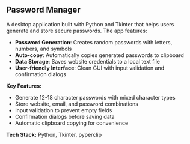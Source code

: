 ## Password Manager

A desktop application built with Python and Tkinter that helps users generate and store secure passwords. The app features:

- **Password Generation**: Creates random passwords with letters, numbers, and symbols
- **Auto-copy**: Automatically copies generated passwords to clipboard
- **Data Storage**: Saves website credentials to a local text file
- **User-friendly Interface**: Clean GUI with input validation and confirmation dialogs

**Key Features:**
- Generate 12-18 character passwords with mixed character types
- Store website, email, and password combinations
- Input validation to prevent empty fields
- Confirmation dialogs before saving data
- Automatic clipboard copying for convenience

**Tech Stack:** Python, Tkinter, pyperclip

